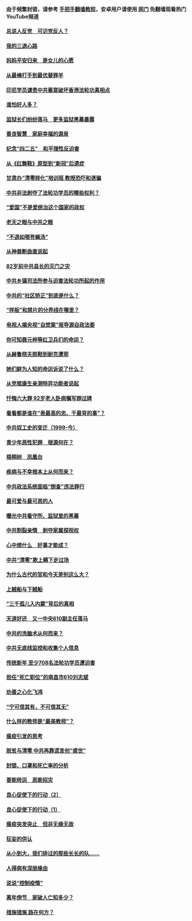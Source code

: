 #### 由于频繁封锁，请参考 [手把手翻墙教程](https://github.com/gfw-breaker/guides/wiki/)，安卓用户请使用 [网门](https://github.com/gfw-breaker/nogfw/blob/master/dl.md?t=04302201) 免翻墙观看热门YouTube频道 

#### [总说人反党　可识党反人？](../pages/19/423820.md?t=04302201) 

#### [我的三退心路](../pages/19/423876.md?t=04302201) 

#### [妈妈平安归来　是女儿的心愿](../pages/19/423947.md?t=04302201) 

#### [从最棒打手到最优替罪羊](../pages/19/423819.md?t=04302201) 

#### [印尼学员谴责中共蓄意破坏香港法轮功真相点](../pages/19/423902.md?t=04302201) 

#### [谁怕好人多？](../pages/19/423774.md?t=04302201) 

#### [监狱长们纷纷落马　更多监狱黑幕暴露](../pages/19/423787.md?t=04302201) 

#### [善良智慧　家庭幸福的源泉](../pages/19/423632.md?t=04302201) 

#### [纪念“四二五”　和平理性反迫害](../pages/19/423660.md?t=04302201) 

#### [从《红舞鞋》原型到“新冠”后遗症](../pages/19/423509.md?t=04302201) 

#### [甘肃办“清零转化”培训班 教授恐吓和诱骗](../pages/19/423498.md?t=04302201) 

#### [中共非法剥夺了法轮功学员的哪些权利？](../pages/19/423392.md?t=04302201) 

#### [“爱国”不是爱统治这个国家的政权](../pages/19/423029.md?t=04302201) 

#### [老天之眼与中共之眼](../pages/19/423378.md?t=04302201) 

#### [“不退如喝苍蝇汤”](../pages/19/423287.md?t=04302201) 

#### [从神兽断曲直说起](../pages/19/423201.md?t=04302201) 

#### [82岁前中共县长的灭门之灾](../pages/19/423055.md?t=04302201) 

#### [中共乡镇司法所参与迫害法轮功所起的作用](../pages/19/423064.md?t=04302201) 

#### [中共的“社区矫正”到底是什么？](../pages/19/422870.md?t=04302201) 

#### [“样板”和禁片的分界线在哪里？](../pages/19/422704.md?t=04302201) 

#### [电视人揭央视“自焚案”报导源自政法委](../pages/19/422770.md?t=04302201) 

#### [你可知聂元梓等红卫兵们的命运？](../pages/19/422848.md?t=04302201) 

#### [从赫鲁晓夫脱鞋到耐克遭邪](../pages/19/422826.md?t=04302201) 

#### [她们鲜为人知的命运诉说了什么？](../pages/19/422754.md?t=04302201) 

#### [从党棍康生亲测特异功能者说起](../pages/19/422657.md?t=04302201) 

#### [忏悔六大罪 92岁老人卧病嘱写罪过碑](../pages/19/422750.md?t=04302201) 

#### [看看都是谁在“表最高的忠、干最背的事”？](../pages/19/422703.md?t=04302201) 

#### [中共奴工史的变迁（1999-今）](../pages/19/422656.md?t=04302201) 

#### [青少年恶性犯罪　根源何在？](../pages/19/422449.md?t=04302201) 

#### [梧桐树　凤凰台](../pages/19/422442.md?t=04302201) 

#### [疾病与不幸根本上从何而来？](../pages/19/422438.md?t=04302201) 

#### [中共政法系统面临“倒查”违法罪行](../pages/19/422497.md?t=04302201) 

#### [最可爱与最可恶的人](../pages/19/422448.md?t=04302201) 

#### [曝光中共看守所、监狱里的黑幕](../pages/19/422390.md?t=04302201) 

#### [中共割裂亲情　剥夺家属探视权](../pages/19/422364.md?t=04302201) 

#### [心中想什么　好事才能成？](../pages/19/422318.md?t=04302201) 

#### [中共“清零”欺上瞒下走过场](../pages/19/422306.md?t=04302201) 

#### [为什么古代的官和今天差别这么大？](../pages/19/422228.md?t=04302201) 

#### [上贼船与下贼船](../pages/19/422276.md?t=04302201) 

#### [“三千孤儿入内蒙”背后的真相](../pages/19/422229.md?t=04302201) 

#### [天道好还　又一中央610副主任落马](../pages/19/422155.md?t=04302201) 

#### [中共的洗脑术从何而来？](../pages/19/422154.md?t=04302201) 

#### [中共无底线监控和收集个人信息](../pages/19/422039.md?t=04302201) 

#### [传统新年 至少708名法轮功学员遭迫害](../pages/19/421946.md?t=04302201) 

#### [担任“死亡职位”的南昌市610刘志斌](../pages/19/421957.md?t=04302201) 

#### [劝善之心化飞鸿](../pages/19/421164.md?t=04302201) 

#### [“宁可信其有，不可信其无”](../pages/19/421691.md?t=04302201) 

#### [什么样的教师是“最美教师”？](../pages/19/421755.md?t=04302201) 

#### [瘟疫引发的思考](../pages/19/421594.md?t=04302201) 

#### [脱贫与清零 中共再靠谎言创“盛世”](../pages/19/421590.md?t=04302201) 

#### [封锁、口罩和死亡率的分析](../pages/19/421495.md?t=04302201) 

#### [善能转运　恶能招灾](../pages/19/421334.md?t=04302201) 

#### [良心促使下的行动（2）](../pages/19/421361.md?t=04302201) 

#### [良心促使下的行动（1）](../pages/19/421302.md?t=04302201) 

#### [瘟疫突发突止　但非无缘无故](../pages/19/421281.md?t=04302201) 

#### [狂妄的供认](../pages/19/421199.md?t=04302201) 

#### [从小到大，我们排过的那些长长的队……](../pages/19/421243.md?t=04302201) 

#### [人得病有深层缘由](../pages/19/420864.md?t=04302201) 

#### [说说“控制疫情”](../pages/19/420831.md?t=04302201) 

#### [离年傍节　家破人亡知多少？](../pages/19/420563.md?t=04302201) 

#### [措施错施  路在何方？](../pages/19/420076.md?t=04302201) 

